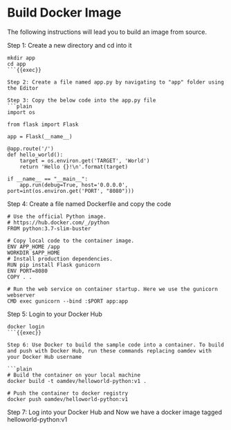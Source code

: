 
# Build Docker Image

The following instructions will lead you to build an image from source.

Step 1: Create a new directory and cd into it
```plain
mkdir app
cd app
```{{exec}}

Step 2: Create a file named app.py by navigating to "app" folder using the Editor

Step 3: Copy the below code into the app.py file
```plain
import os

from flask import Flask

app = Flask(__name__)

@app.route('/')
def hello_world():
    target = os.environ.get('TARGET', 'World')
    return 'Hello {}!\n'.format(target)

if __name__ == "__main__":
    app.run(debug=True, host='0.0.0.0', port=int(os.environ.get('PORT', "8080")))
```

Step 4: Create a file named Dockerfile and copy the code
```plain
# Use the official Python image.
# https://hub.docker.com/_/python
FROM python:3.7-slim-buster

# Copy local code to the container image.
ENV APP_HOME /app
WORKDIR $APP_HOME
# Install production dependencies.
RUN pip install Flask gunicorn
ENV PORT=8080
COPY . .

# Run the web service on container startup. Here we use the gunicorn webserver
CMD exec gunicorn --bind :$PORT app:app
```
Step 5: Login to your Docker Hub
```plain
docker login
```{{exec}}

Step 6: Use Docker to build the sample code into a container. To build and push with Docker Hub, run these commands replacing oamdev with your Docker Hub username

```plain
# Build the container on your local machine
docker build -t oamdev/helloworld-python:v1 .

# Push the container to docker registry
docker push oamdev/helloworld-python:v1
```

Step 7: Log into your Docker Hub and Now we have a docker image tagged helloworld-python:v1
